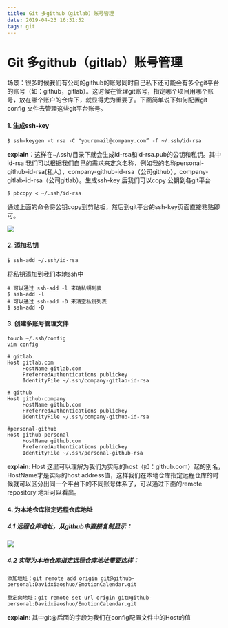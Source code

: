 ```yaml
---
title: Git 多github（gitlab）账号管理
date: 2019-04-23 16:31:52
tags: git
---
```


# Git 多github（gitlab）账号管理

场景：很多时候我们有公司的github的账号同时自己私下还可能会有多个git平台的账号（如：github，gitlab）。这时候在管理git账号，指定哪个项目用哪个账号，放在哪个账户的仓库下，就显得尤为重要了。下面简单说下如何配置git config 文件去管理这些git平台账号。

#### 1. 生成ssh-key

```
$ ssh-keygen -t rsa -C "youremail@company.com” -f ~/.ssh/id-rsa
```

**explain**：这样在~/.ssh/目录下就会生成id-rsa和id-rsa.pub的公钥和私钥。其中id-rsa 我们可以根据我们自己的需求来定义名称，例如我的名称personal-github-id-rsa\(私人），company-github-id-rsa（公司github），company-gitlab-id-rsa（公司gitlab）。生成ssh-key 后我们可以copy 公钥到各git平台

```
$ pbcopy < ~/.ssh/id-rsa
```

通过上面的命令将公钥copy到剪贴板，然后到git平台的ssh-key页面直接粘贴即可。

![](https://raw.githubusercontent.com/Davidxiaoshuo/mybook/master/assets/remote_repository_ssh_url.png)

#### 2. 添加私钥

```
$ ssh-add ~/.ssh/id-rsa
```

将私钥添加到我们本地ssh中

```
# 可以通过 ssh-add -l 来确私钥列表
$ ssh-add -l
# 可以通过 ssh-add -D 来清空私钥列表
$ ssh-add -D
```

#### 3. 创建多账号管理文件

```
touch ~/.ssh/config
vim config
```

```
# gitlab    
Host gitlab.com
     HostName gitlab.com
     PreferredAuthentications publickey
     IdentityFile ~/.ssh/company-gitlab-id-rsa

# github
Host github-company
     HostName github.com
     PreferredAuthentications publickey
     IdentityFile ~/.ssh/company-github-id-rsa

#personal-github
Host github-personal
     HostName github.com
     PreferredAuthentications publickey
     IdentityFile ~/.ssh/personal-github-rsa
```

**explain**: Host 这里可以理解为我们为实际的host（如：github.com）起的别名，HostName才是实际的host address值，这样我们在本地仓库指定远程仓库的时候就可以区分出同一个平台下的不同账号体系了，可以通过下面的remote repository 地址可以看出。

#### 4. 为本地仓库指定远程仓库地址

##### 4.1 远程仓库地址，从github中直接复制显示：

![](https://raw.githubusercontent.com/Davidxiaoshuo/mybook/master/assets/remote_repository_ssh_url.png)

##### 4.2 实际为本地仓库指定远程仓库地址需要这样：

```
添加地址：git remote add origin git@github-personal:Davidxiaoshuo/EmotionCalendar.git

重定向地址：git remote set-url origin git@github-personal:Davidxiaoshuo/EmotionCalendar.git
```

**explain**: 其中git@后面的字段为我们在config配置文件中的Host的值

